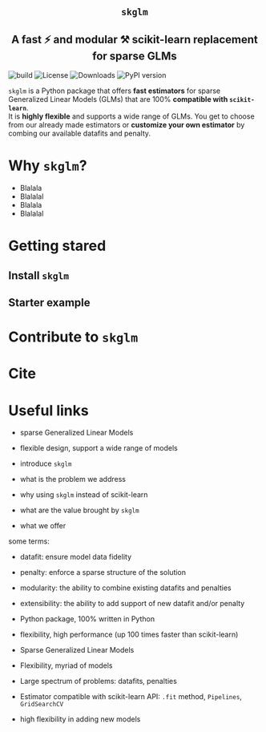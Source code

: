 <section align="center">

# ``skglm``

## A fast :zap: and modular :hammer_and_pick: scikit-learn replacement for sparse GLMs

</section>

![build](https://github.com/scikit-learn-contrib/skglm/workflows/pytest/badge.svg)
![License](https://img.shields.io/badge/License-BSD_3--Clause-blue.svg)
![Downloads](https://pepy.tech/badge/skglm/month)
![PyPI version](https://badge.fury.io/py/skglm.svg)


``skglm`` is a Python package that offers **fast estimators** for sparse Generalized Linear Models (GLMs) that are 100% **compatible with ``scikit-learn``**.<br />
It is **highly flexible** and supports a wide range of GLMs. You get to choose from our already made estimators or **customize your own estimator** by combing our available datafits and penalty.


# Why ``skglm``?

- Blalala
- Blalalal
- Blalala
- Blalalal 


# Getting stared

## Install ``skglm``


## Starter example



# Contribute to ``skglm``



# Cite



# Useful links







- sparse Generalized Linear Models
- flexible design, support a wide range of models

- introduce ``skglm`` 
- what is the problem we address
- why using ``skglm`` instead of scikit-learn
- what are the value brought by ``skglm``
- what we offer


some terms:
- datafit: ensure model data fidelity 
- penalty: enforce a sparse structure of the solution
- modularity: the ability to combine existing datafits and penalties
- extensibility: the ability to add support of new datafit and/or penalty


- Python package, 100% written in Python

- flexibility, high performance (up 100 times faster than scikit-learn)
- Sparse Generalized Linear Models
- Flexibility, myriad of models


- Large spectrum of problems: datafits, penalties
- Estimator compatible with scikit-learn API: ``.fit`` method, ``Pipelines``, ``GridSearchCV``
- high flexibility in adding new models


